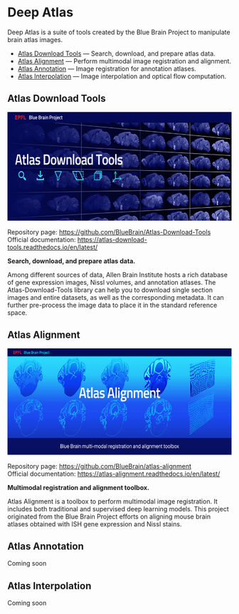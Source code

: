# Deep Atlas

Deep Atlas is a suite of tools created by the Blue Brain Project to manipulate brain atlas images. 
- [Atlas Download Tools](#atldld) — Search, download, and prepare atlas data.
- [Atlas Alignment](#atlalign) — Perform multimodal image registration and alignment.
- [Atlas Annotation](#atlannot) — Image registration for annotation atlases.
- [Atlas Interpolation](#atlinter) — Image interpolation and optical flow computation.

## <a name="atldld"></a> Atlas Download Tools

<img src="images/Atlas-Download-Tools-banner.jpg" height="244" width="610"/>

Repository page: https://github.com/BlueBrain/Atlas-Download-Tools <br />
Official documentation: https://atlas-download-tools.readthedocs.io/en/latest/

**Search, download, and prepare atlas data.**

Among different sources of data, Allen Brain Institute hosts a rich database of gene expression images, Nissl volumes, and annotation atlases. The Atlas-Download-Tools library can help you to download single section images and entire datasets, as well as the corresponding metadata. It can further pre-process the image data to place it in the standard reference space.


## <a name="atlalign"></a> Atlas Alignment

<img src="images/Atlas_Alignment_banner.jpg" height="239" width="598"/>

Repository page: https://github.com/BlueBrain/atlas-alignment <br />
Official documentation: https://atlas-alignment.readthedocs.io/en/latest/

**Multimodal registration and alignment toolbox.**

Atlas Alignment is a toolbox to perform multimodal image registration. It includes both traditional and supervised deep learning models. This project originated from the Blue Brain Project efforts on aligning mouse brain atlases obtained with ISH gene expression and Nissl stains.


## <a name="atlannot"></a> Atlas Annotation

Coming soon

## <a name="atlinter"></a> Atlas Interpolation

Coming soon
